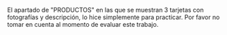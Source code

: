 El apartado de "PRODUCTOS" en las que se muestran 3 tarjetas con fotografías y descripción, lo hice simplemente para practicar. Por favor no tomar en cuenta al momento de evaluar este trabajo.
